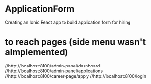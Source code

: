 # ApplicationForm
Creating an Ionic React app to build application form for hiring 

# to reach pages (side menu wasn't aimplemented)
  //http://localhost:8100/admin-panel/dashboard
  //http://localhost:8100/admin-panel/applications
  //http://localhost:8100/career-page/apply
  //http://localhost:8100/login
